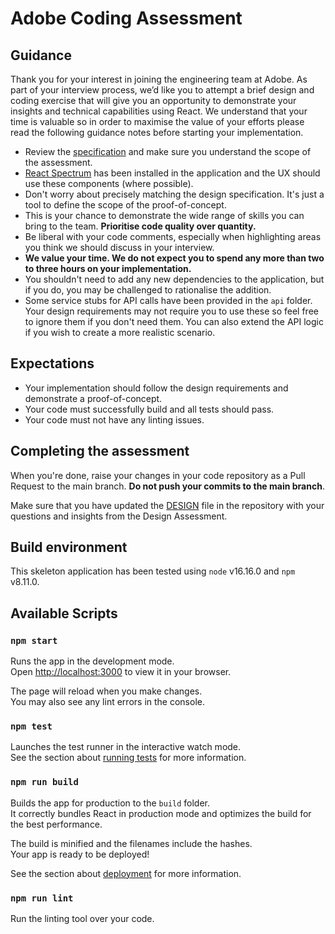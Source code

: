 # Adobe Coding Assessment

## Guidance

Thank you for your interest in joining the engineering team at Adobe. As part of your interview process, we’d like you to attempt a brief design and coding exercise that will give you an opportunity to demonstrate your insights and technical capabilities using React. We understand that your time is valuable so in order to maximise the value of your efforts please read the following guidance notes before starting your implementation.

- Review the [specification](SPECIFICATION.md) and make sure you understand the scope of the assessment.
- [React Spectrum](https://react-spectrum.adobe.com/react-spectrum/getting-started.html) has been installed in the application and the UX should use these components (where possible).
- Don't worry about precisely matching the design specification. It's just a tool to define the scope of the proof-of-concept.
- This is your chance to demonstrate the wide range of skills you can bring to the team. **Prioritise code quality over quantity.**
- Be liberal with your code comments, especially when highlighting areas you think we should discuss in your interview.
- **We value your time. We do not expect you to spend any more than two to three hours on your implementation.**
- You shouldn't need to add any new dependencies to the application, but if you do, you may be challenged to rationalise the addition.
- Some service stubs for API calls have been provided in the `api` folder. Your design requirements may not require you to use these so feel free to ignore them if you don't need them. You can also extend the API logic if you wish to create a more realistic scenario.

## Expectations

- Your implementation should follow the design requirements and demonstrate a proof-of-concept.
- Your code must successfully build and all tests should pass.
- Your code must not have any linting issues.

## Completing the assessment

When you're done, raise your changes in your code repository as a Pull Request to the main branch. **Do not push your commits to the main branch**.

Make sure that you have updated the [DESIGN](DESIGN.md) file in the repository with your questions and insights from the Design Assessment.

## Build environment

This skeleton application has been tested using `node` v16.16.0 and `npm` v8.11.0.

## Available Scripts

### `npm start`

Runs the app in the development mode.\
Open [http://localhost:3000](http://localhost:3000) to view it in your browser.

The page will reload when you make changes.\
You may also see any lint errors in the console.

### `npm test`

Launches the test runner in the interactive watch mode.\
See the section about [running tests](https://facebook.github.io/create-react-app/docs/running-tests) for more information.

### `npm run build`

Builds the app for production to the `build` folder.\
It correctly bundles React in production mode and optimizes the build for the best performance.

The build is minified and the filenames include the hashes.\
Your app is ready to be deployed!

See the section about [deployment](https://facebook.github.io/create-react-app/docs/deployment) for more information.

### `npm run lint`

Run the linting tool over your code.
